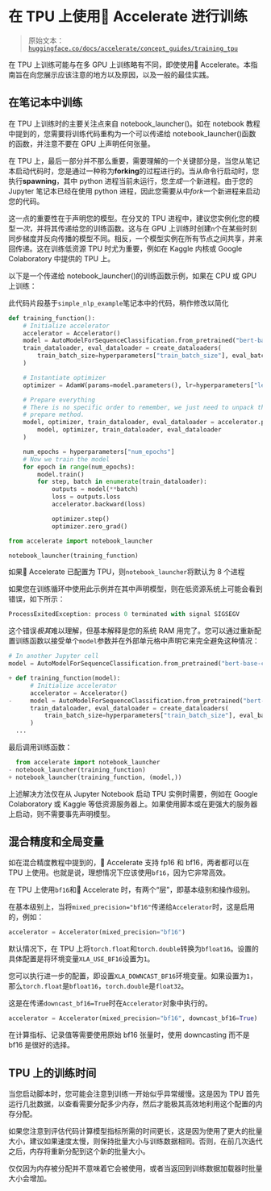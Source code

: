 # 在 TPU 上使用🤗 Accelerate 进行训练

> 原始文本：[`huggingface.co/docs/accelerate/concept_guides/training_tpu`](https://huggingface.co/docs/accelerate/concept_guides/training_tpu)

在 TPU 上训练可能与在多 GPU 上训练略有不同，即使使用🤗 Accelerate。本指南旨在向您展示应该注意的地方以及原因，以及一般的最佳实践。

## 在笔记本中训练

在 TPU 上训练时的主要关注点来自 notebook_launcher()。如在 notebook 教程中提到的，您需要将训练代码重构为一个可以传递给 notebook_launcher()函数的函数，并注意不要在 GPU 上声明任何张量。

在 TPU 上，最后一部分并不那么重要，需要理解的一个关键部分是，当您从笔记本启动代码时，您是通过一种称为**forking**的过程进行的。当从命令行启动时，您执行**spawning**，其中 python 进程当前未运行，您*生成*一个新进程。由于您的 Jupyter 笔记本已经在使用 python 进程，因此您需要从中*fork*一个新进程来启动您的代码。

这一点的重要性在于声明您的模型。在分叉的 TPU 进程中，建议您实例化您的模型*一次*，并将其传递给您的训练函数。这与在 GPU 上训练时创建`n`个在某些时刻同步梯度并反向传播的模型不同。相反，一个模型实例在所有节点之间共享，并来回传递。这在训练低资源 TPU 时尤为重要，例如在 Kaggle 内核或 Google Colaboratory 中提供的 TPU 上。

以下是一个传递给 notebook_launcher()的训练函数示例，如果在 CPU 或 GPU 上训练：

此代码片段基于`simple_nlp_example`笔记本中的代码，稍作修改以简化

```py
def training_function():
    # Initialize accelerator
    accelerator = Accelerator()
    model = AutoModelForSequenceClassification.from_pretrained("bert-base-cased", num_labels=2)
    train_dataloader, eval_dataloader = create_dataloaders(
        train_batch_size=hyperparameters["train_batch_size"], eval_batch_size=hyperparameters["eval_batch_size"]
    )

    # Instantiate optimizer
    optimizer = AdamW(params=model.parameters(), lr=hyperparameters["learning_rate"])

    # Prepare everything
    # There is no specific order to remember, we just need to unpack the objects in the same order we gave them to the
    # prepare method.
    model, optimizer, train_dataloader, eval_dataloader = accelerator.prepare(
        model, optimizer, train_dataloader, eval_dataloader
    )

    num_epochs = hyperparameters["num_epochs"]
    # Now we train the model
    for epoch in range(num_epochs):
        model.train()
        for step, batch in enumerate(train_dataloader):
            outputs = model(**batch)
            loss = outputs.loss
            accelerator.backward(loss)

            optimizer.step()
            optimizer.zero_grad()
```

```py
from accelerate import notebook_launcher

notebook_launcher(training_function)
```

如果🤗 Accelerate 已配置为 TPU，则`notebook_launcher`将默认为 8 个进程

如果您在训练循环中使用此示例并在其中声明模型，则在低资源系统上可能会看到错误，如下所示：

```py
ProcessExitedException: process 0 terminated with signal SIGSEGV
```

这个错误*极其*难以理解，但基本解释是您的系统 RAM 用完了。您可以通过重新配置训练函数以接受单个`model`参数并在外部单元格中声明它来完全避免这种情况：

```py
# In another Jupyter cell
model = AutoModelForSequenceClassification.from_pretrained("bert-base-cased", num_labels=2)
```

```py
+ def training_function(model):
      # Initialize accelerator
      accelerator = Accelerator()
-     model = AutoModelForSequenceClassification.from_pretrained("bert-base-cased", num_labels=2)
      train_dataloader, eval_dataloader = create_dataloaders(
          train_batch_size=hyperparameters["train_batch_size"], eval_batch_size=hyperparameters["eval_batch_size"]
      )
  ...
```

最后调用训练函数：

```py
  from accelerate import notebook_launcher
- notebook_launcher(training_function)
+ notebook_launcher(training_function, (model,))
```

上述解决方法仅在从 Jupyter Notebook 启动 TPU 实例时需要，例如在 Google Colaboratory 或 Kaggle 等低资源服务器上。如果使用脚本或在更强大的服务器上启动，则不需要事先声明模型。

## 混合精度和全局变量

如在混合精度教程中提到的，🤗 Accelerate 支持 fp16 和 bf16，两者都可以在 TPU 上使用。也就是说，理想情况下应该使用`bf16`，因为它非常高效。

在 TPU 上使用`bf16`和🤗 Accelerate 时，有两个“层”，即基本级别和操作级别。

在基本级别上，当将`mixed_precision="bf16"`传递给`Accelerator`时，这是启用的，例如：

```py
accelerator = Accelerator(mixed_precision="bf16")
```

默认情况下，在 TPU 上将`torch.float`和`torch.double`转换为`bfloat16`。设置的具体配置是将环境变量`XLA_USE_BF16`设置为`1`。

您可以执行进一步的配置，即设置`XLA_DOWNCAST_BF16`环境变量。如果设置为`1`，那么`torch.float`是`bfloat16`，`torch.double`是`float32`。

这是在传递`downcast_bf16=True`时在`Accelerator`对象中执行的。

```py
accelerator = Accelerator(mixed_precision="bf16", downcast_bf16=True)
```

在计算指标、记录值等需要使用原始 bf16 张量时，使用 downcasting 而不是 bf16 是很好的选择。

## TPU 上的训练时间

当您启动脚本时，您可能会注意到训练一开始似乎异常缓慢。这是因为 TPU 首先运行几批数据，以查看需要分配多少内存，然后才能极其高效地利用这个配置的内存分配。

如果您注意到评估代码计算模型指标所需的时间更长，这是因为使用了更大的批量大小，建议如果速度太慢，则保持批量大小与训练数据相同。否则，在前几次迭代之后，内存将重新分配到这个新的批量大小。

仅仅因为内存被分配并不意味着它会被使用，或者当返回到训练数据加载器时批量大小会增加。
